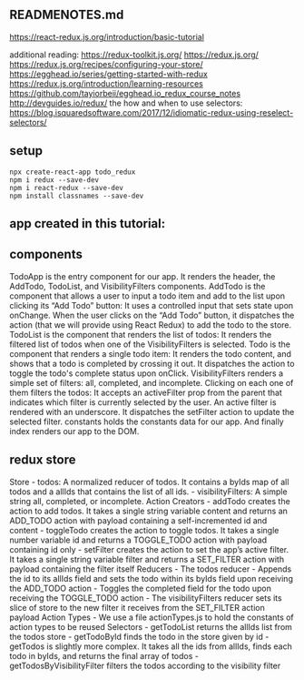 ## READMENOTES.md

https://react-redux.js.org/introduction/basic-tutorial

additional reading:
https://redux-toolkit.js.org/
https://redux.js.org/
https://redux.js.org/recipes/configuring-your-store/
https://egghead.io/series/getting-started-with-redux
https://redux.js.org/introduction/learning-resources
https://github.com/tayiorbeii/egghead.io_redux_course_notes
http://devguides.io/redux/
the how and when to use selectors:
https://blog.isquaredsoftware.com/2017/12/idiomatic-redux-using-reselect-selectors/

## setup
```
npx create-react-app todo_redux
npm i redux --save-dev
npm i react-redux --save-dev
npm install classnames --save-dev
```

## app created in this tutorial:

## components
TodoApp is the entry component for our app. It renders the header, the AddTodo, TodoList, and VisibilityFilters components.
AddTodo is the component that allows a user to input a todo item and add to the list upon clicking its “Add Todo” button:
It uses a controlled input that sets state upon onChange.
When the user clicks on the “Add Todo” button, it dispatches the action (that we will provide using React Redux) to add the todo to the store.
TodoList is the component that renders the list of todos:
It renders the filtered list of todos when one of the VisibilityFilters is selected.
Todo is the component that renders a single todo item:
It renders the todo content, and shows that a todo is completed by crossing it out.
It dispatches the action to toggle the todo's complete status upon onClick.
VisibilityFilters renders a simple set of filters: all, completed, and incomplete. Clicking on each one of them filters the todos:
It accepts an activeFilter prop from the parent that indicates which filter is currently selected by the user. An active filter is rendered with an underscore.
It dispatches the setFilter action to update the selected filter.
constants holds the constants data for our app.
And finally index renders our app to the DOM.

## redux store
Store
    - todos: A normalized reducer of todos. It contains a byIds map of all todos and a allIds that contains the list of all ids.
    - visibilityFilters: A simple string all, completed, or incomplete.
Action Creators
    - addTodo creates the action to add todos. It takes a single string variable content and returns an ADD_TODO action with payload containing a self-incremented id and content
    - toggleTodo creates the action to toggle todos. It takes a single number variable id and returns a TOGGLE_TODO action with payload containing id only
    - setFilter creates the action to set the app’s active filter. It takes a single string variable filter and returns a SET_FILTER action with payload containing the filter itself
Reducers
    - The todos reducer
        - Appends the id to its allIds field and sets the todo within its byIds field upon receiving the ADD_TODO action
        - Toggles the completed field for the todo upon receiving the TOGGLE_TODO action
    - The visibilityFilters reducer sets its slice of store to the new filter it receives from the SET_FILTER action payload
Action Types
    - We use a file actionTypes.js to hold the constants of action types to be reused
Selectors
    - getTodoList returns the allIds list from the todos store
    - getTodoById finds the todo in the store given by id
    - getTodos is slightly more complex. It takes all the ids from allIds, finds each todo in byIds, and returns the final array of todos
    - getTodosByVisibilityFilter filters the todos according to the visibility filter